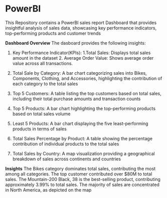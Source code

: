 # PowerBI
This Repository contains a PowerBI sales report Dashboard that provides insightful analysis of sales data, showcasing key performance indicators, top-performing products and customer trends


**Dashboard Overview**
The dasboard provides the following insights: 
1. Key Performance Indicator(KPIs):
     1.Total Sales: Displays total sales amount in the dataset
     2. Average Order Value: Shows average order value across all transactions.
  
2. Total Sale by Category:
   A bar chart categorizing sales into Bikes, Components, Clothing, and Accessories, highlighting the contribution of each category to the total sales

3. Top 5 Customers:
  A table listing the top customers based on total sales, including their total purchase amounts and transaction counts

4. Top 5 Products:
   A bar chart highlighting the top-performing products based on total sales volume

5. Least 5 Products:
    A bar chart displaying the five least-performing products in terms of sales

6. Total Sales Percentage by Product:
    A table showing the percentage contribution of individual products to the total sales

7. Total Sales by Country:
    A map visualization providing a geographical breakdown of sales across continents and countries

**Insights**
The Bikes category dominates total sales, contributing the most among all categories.
The top customer contributed over $80M to total sales.
The Mountain-200 Black, 38 is the best-selling product, contributing approximately 3.99% to total sales.
The majority of sales are concentrated in North America, as depicted on the map
